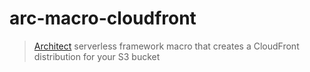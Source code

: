 # arc-macro-cloudfront

> [Architect](https://github.com/filmaj/arc-plugin-s3-image-bucket/blob/main/arc.codes) serverless framework macro that creates a CloudFront distribution for your S3 bucket
